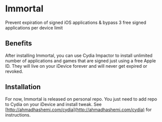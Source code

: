 # Immortal
Prevent expiration of signed iOS applications &amp; bypass 3 free signed applications per device limit

## Benefits
After installing Immortal, you can use Cydia Impactor to install unlimited number of applications and games that are signed just using a free Apple ID. They will live on your iDevice forever and will never get expired or revoked.

## Installation
For now, Immortal is released on personal repo. You just need to add repo to Cydia on your iDevice and install tweak. See [http://ahmadhashemi.com/cydia](http://ahmadhashemi.com/cydia) for instructions.
